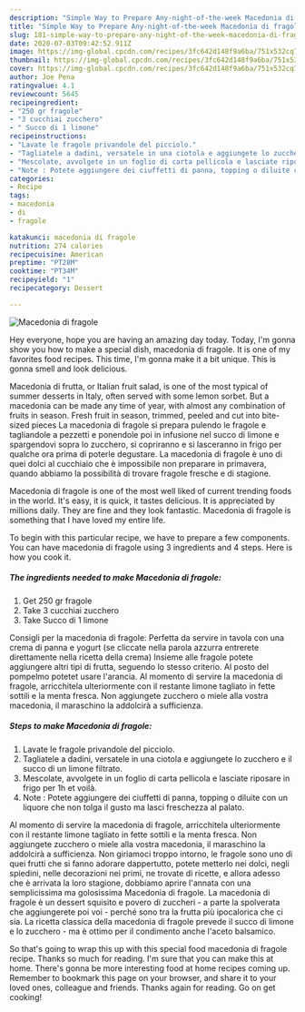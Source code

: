```yaml
---
description: "Simple Way to Prepare Any-night-of-the-week Macedonia di fragole"
title: "Simple Way to Prepare Any-night-of-the-week Macedonia di fragole"
slug: 181-simple-way-to-prepare-any-night-of-the-week-macedonia-di-fragole
date: 2020-07-03T09:42:52.911Z
image: https://img-global.cpcdn.com/recipes/3fc642d148f9a6ba/751x532cq70/macedonia-di-fragole-recipe-main-photo.jpg
thumbnail: https://img-global.cpcdn.com/recipes/3fc642d148f9a6ba/751x532cq70/macedonia-di-fragole-recipe-main-photo.jpg
cover: https://img-global.cpcdn.com/recipes/3fc642d148f9a6ba/751x532cq70/macedonia-di-fragole-recipe-main-photo.jpg
author: Joe Pena
ratingvalue: 4.1
reviewcount: 5645
recipeingredient:
- "250 gr fragole"
- "3 cucchiai zucchero"
- " Succo di 1 limone"
recipeinstructions:
- "Lavate le fragole privandole del picciolo."
- "Tagliatele a dadini, versatele in una ciotola e aggiungete lo zucchero e il succo di un limone filtrato."
- "Mescolate, avvolgete in un foglio di carta pellicola e lasciate riposare in frigo per 1h et voilà."
- "Note : Potete aggiungere dei ciuffetti di panna, topping o diluite con un liquore che non tolga il gusto ma lasci freschezza al palato."
categories:
- Recipe
tags:
- macedonia
- di
- fragole

katakunci: macedonia di fragole 
nutrition: 274 calories
recipecuisine: American
preptime: "PT28M"
cooktime: "PT34M"
recipeyield: "1"
recipecategory: Dessert

---
```



![Macedonia di fragole](https://img-global.cpcdn.com/recipes/3fc642d148f9a6ba/751x532cq70/macedonia-di-fragole-recipe-main-photo.jpg)

Hey everyone, hope you are having an amazing day today. Today, I'm gonna show you how to make a special dish, macedonia di fragole. It is one of my favorites food recipes. This time, I'm gonna make it a bit unique. This is gonna smell and look delicious.

Macedonia di frutta, or Italian fruit salad, is one of the most typical of summer desserts in Italy, often served with some lemon sorbet. But a macedonia can be made any time of year, with almost any combination of fruits in season. Fresh fruit in season, trimmed, peeled and cut into bite-sized pieces La macedonia di fragole si prepara pulendo le fragole e tagliandole a pezzetti e ponendole poi in infusione nel succo di limone e spargendovi sopra lo zucchero, si copriranno e si lasceranno in frigo per qualche ora prima di poterle degustare. La macedonia di fragole è uno di quei dolci al cucchiaio che è impossibile non preparare in primavera, quando abbiamo la possibilità di trovare fragole fresche e di stagione.

Macedonia di fragole is one of the most well liked of current trending foods in the world. It's easy, it is quick, it tastes delicious. It is appreciated by millions daily. They are fine and they look fantastic. Macedonia di fragole is something that I have loved my entire life.


To begin with this particular recipe, we have to prepare a few components. You can have macedonia di fragole using 3 ingredients and 4 steps. Here is how you cook it.

<!--inarticleads1-->

##### The ingredients needed to make Macedonia di fragole:

1. Get 250 gr fragole
1. Take 3 cucchiai zucchero
1. Take  Succo di 1 limone


Consigli per la macedonia di fragole: Perfetta da servire in tavola con una crema di panna e yogurt (se cliccate nella parola azzurra entrerete direttamente nella ricetta della crema) Insieme alle fragole potete aggiungere altri tipi di frutta, seguendo lo stesso criterio. Al posto del pompelmo potetet usare l&#39;arancia. Al momento di servire la macedonia di fragole, arricchitela ulteriormente con il restante limone tagliato in fette sottili e la menta fresca. Non aggiungete zucchero o miele alla vostra macedonia, il maraschino la addolcirà a sufficienza. 

<!--inarticleads2-->

##### Steps to make Macedonia di fragole:

1. Lavate le fragole privandole del picciolo.
1. Tagliatele a dadini, versatele in una ciotola e aggiungete lo zucchero e il succo di un limone filtrato.
1. Mescolate, avvolgete in un foglio di carta pellicola e lasciate riposare in frigo per 1h et voilà.
1. Note : Potete aggiungere dei ciuffetti di panna, topping o diluite con un liquore che non tolga il gusto ma lasci freschezza al palato.


Al momento di servire la macedonia di fragole, arricchitela ulteriormente con il restante limone tagliato in fette sottili e la menta fresca. Non aggiungete zucchero o miele alla vostra macedonia, il maraschino la addolcirà a sufficienza. Non giriamoci troppo intorno, le fragole sono uno di quei frutti che si fanno adorare dappertutto, potete metterlo nei dolci, negli spiedini, nelle decorazioni nei primi, ne trovate di ricette, e allora adesso che è arrivata la loro stagione, dobbiamo aprire l&#39;annata con una semplicissima ma golosissima Macedonia di fragole. La macedonia di fragole è un dessert squisito e povero di zuccheri - a parte la spolverata che aggiungerete poi voi - perché sono tra la frutta più ipocalorica che ci sia. La ricetta classica della macedonia di fragole prevede il succo di limone e lo zucchero - ma è ottimo per il condimento anche l&#39;aceto balsamico. 

So that's going to wrap this up with this special food macedonia di fragole recipe. Thanks so much for reading. I'm sure that you can make this at home. There's gonna be more interesting food at home recipes coming up. Remember to bookmark this page on your browser, and share it to your loved ones, colleague and friends. Thanks again for reading. Go on get cooking!

